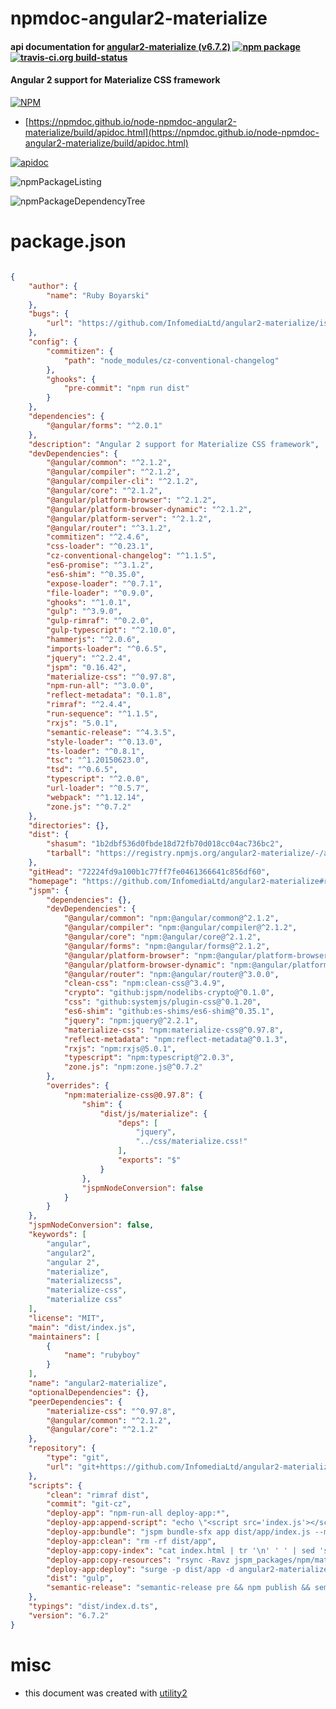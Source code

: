 # npmdoc-angular2-materialize

#### api documentation for  [angular2-materialize (v6.7.2)](https://github.com/InfomediaLtd/angular2-materialize#readme)  [![npm package](https://img.shields.io/npm/v/npmdoc-angular2-materialize.svg?style=flat-square)](https://www.npmjs.org/package/npmdoc-angular2-materialize) [![travis-ci.org build-status](https://api.travis-ci.org/npmdoc/node-npmdoc-angular2-materialize.svg)](https://travis-ci.org/npmdoc/node-npmdoc-angular2-materialize)

#### Angular 2 support for Materialize CSS framework

[![NPM](https://nodei.co/npm/angular2-materialize.png?downloads=true&downloadRank=true&stars=true)](https://www.npmjs.com/package/angular2-materialize)

- [https://npmdoc.github.io/node-npmdoc-angular2-materialize/build/apidoc.html](https://npmdoc.github.io/node-npmdoc-angular2-materialize/build/apidoc.html)

[![apidoc](https://npmdoc.github.io/node-npmdoc-angular2-materialize/build/screenCapture.buildCi.browser.%252Ftmp%252Fbuild%252Fapidoc.html.png)](https://npmdoc.github.io/node-npmdoc-angular2-materialize/build/apidoc.html)

![npmPackageListing](https://npmdoc.github.io/node-npmdoc-angular2-materialize/build/screenCapture.npmPackageListing.svg)

![npmPackageDependencyTree](https://npmdoc.github.io/node-npmdoc-angular2-materialize/build/screenCapture.npmPackageDependencyTree.svg)



# package.json

```json

{
    "author": {
        "name": "Ruby Boyarski"
    },
    "bugs": {
        "url": "https://github.com/InfomediaLtd/angular2-materialize/issues"
    },
    "config": {
        "commitizen": {
            "path": "node_modules/cz-conventional-changelog"
        },
        "ghooks": {
            "pre-commit": "npm run dist"
        }
    },
    "dependencies": {
        "@angular/forms": "^2.0.1"
    },
    "description": "Angular 2 support for Materialize CSS framework",
    "devDependencies": {
        "@angular/common": "^2.1.2",
        "@angular/compiler": "^2.1.2",
        "@angular/compiler-cli": "^2.1.2",
        "@angular/core": "^2.1.2",
        "@angular/platform-browser": "^2.1.2",
        "@angular/platform-browser-dynamic": "^2.1.2",
        "@angular/platform-server": "^2.1.2",
        "@angular/router": "^3.1.2",
        "commitizen": "^2.4.6",
        "css-loader": "^0.23.1",
        "cz-conventional-changelog": "^1.1.5",
        "es6-promise": "^3.1.2",
        "es6-shim": "^0.35.0",
        "expose-loader": "^0.7.1",
        "file-loader": "^0.9.0",
        "ghooks": "^1.0.1",
        "gulp": "^3.9.0",
        "gulp-rimraf": "^0.2.0",
        "gulp-typescript": "^2.10.0",
        "hammerjs": "^2.0.6",
        "imports-loader": "^0.6.5",
        "jquery": "^2.2.4",
        "jspm": "0.16.42",
        "materialize-css": "^0.97.8",
        "npm-run-all": "^3.0.0",
        "reflect-metadata": "0.1.8",
        "rimraf": "^2.4.4",
        "run-sequence": "^1.1.5",
        "rxjs": "5.0.1",
        "semantic-release": "^4.3.5",
        "style-loader": "^0.13.0",
        "ts-loader": "^0.8.1",
        "tsc": "^1.20150623.0",
        "tsd": "^0.6.5",
        "typescript": "^2.0.0",
        "url-loader": "^0.5.7",
        "webpack": "^1.12.14",
        "zone.js": "^0.7.2"
    },
    "directories": {},
    "dist": {
        "shasum": "1b2dbf536d0fbde18d72fb70d018cc04ac736bc2",
        "tarball": "https://registry.npmjs.org/angular2-materialize/-/angular2-materialize-6.7.2.tgz"
    },
    "gitHead": "72224fd9a100b1c77ff7fe0461366641c856df60",
    "homepage": "https://github.com/InfomediaLtd/angular2-materialize#readme",
    "jspm": {
        "dependencies": {},
        "devDependencies": {
            "@angular/common": "npm:@angular/common@^2.1.2",
            "@angular/compiler": "npm:@angular/compiler@^2.1.2",
            "@angular/core": "npm:@angular/core@^2.1.2",
            "@angular/forms": "npm:@angular/forms@^2.1.2",
            "@angular/platform-browser": "npm:@angular/platform-browser@^2.1.2",
            "@angular/platform-browser-dynamic": "npm:@angular/platform-browser-dynamic@^2.1.2",
            "@angular/router": "npm:@angular/router@^3.0.0",
            "clean-css": "npm:clean-css@^3.4.9",
            "crypto": "github:jspm/nodelibs-crypto@^0.1.0",
            "css": "github:systemjs/plugin-css@^0.1.20",
            "es6-shim": "github:es-shims/es6-shim@^0.35.1",
            "jquery": "npm:jquery@^2.2.1",
            "materialize-css": "npm:materialize-css@^0.97.8",
            "reflect-metadata": "npm:reflect-metadata@^0.1.3",
            "rxjs": "npm:rxjs@5.0.1",
            "typescript": "npm:typescript@^2.0.3",
            "zone.js": "npm:zone.js@^0.7.2"
        },
        "overrides": {
            "npm:materialize-css@0.97.8": {
                "shim": {
                    "dist/js/materialize": {
                        "deps": [
                            "jquery",
                            "../css/materialize.css!"
                        ],
                        "exports": "$"
                    }
                },
                "jspmNodeConversion": false
            }
        }
    },
    "jspmNodeConversion": false,
    "keywords": [
        "angular",
        "angular2",
        "angular 2",
        "materialize",
        "materializecss",
        "materialize-css",
        "materialize css"
    ],
    "license": "MIT",
    "main": "dist/index.js",
    "maintainers": [
        {
            "name": "rubyboy"
        }
    ],
    "name": "angular2-materialize",
    "optionalDependencies": {},
    "peerDependencies": {
        "materialize-css": "^0.97.8",
        "@angular/common": "^2.1.2",
        "@angular/core": "^2.1.2"
    },
    "repository": {
        "type": "git",
        "url": "git+https://github.com/InfomediaLtd/angular2-materialize.git"
    },
    "scripts": {
        "clean": "rimraf dist",
        "commit": "git-cz",
        "deploy-app": "npm-run-all deploy-app:*",
        "deploy-app:append-script": "echo \"<script src='index.js'></script>\" >> dist/app/index.html",
        "deploy-app:bundle": "jspm bundle-sfx app dist/app/index.js --minify",
        "deploy-app:clean": "rm -rf dist/app",
        "deploy-app:copy-index": "cat index.html | tr '\n' ' ' | sed 's/<script.*<\\/script>//g' > dist/app/index.html",
        "deploy-app:copy-resources": "rsync -Ravz jspm_packages/npm/materialize-css@*/dist/fonts/ dist/app",
        "deploy-app:deploy": "surge -p dist/app -d angular2-materialize.surge.sh",
        "dist": "gulp",
        "semantic-release": "semantic-release pre && npm publish && semantic-release post"
    },
    "typings": "dist/index.d.ts",
    "version": "6.7.2"
}
```



# misc
- this document was created with [utility2](https://github.com/kaizhu256/node-utility2)
